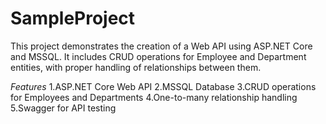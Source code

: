 # SampleProject

This project demonstrates the creation of a Web API using ASP.NET Core and MSSQL. It includes CRUD operations for Employee and Department entities, with proper handling of relationships between them.

*Features*
1.ASP.NET Core Web API
2.MSSQL Database
3.CRUD operations for Employees and Departments
4.One-to-many relationship handling
5.Swagger for API testing
